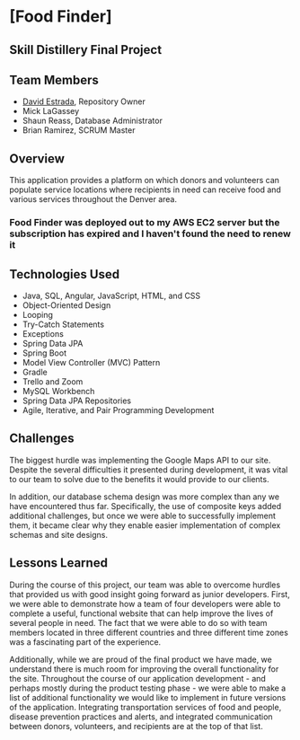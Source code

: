 # [Food Finder]
## Skill Distillery Final Project

## Team Members
* [David Estrada](https://dave-estrada.com/), Repository Owner
* Mick LaGassey
* Shaun Reass, Database Administrator
* Brian Ramirez, SCRUM Master

## Overview

This application provides a platform on which donors and volunteers can populate service locations where recipients in need can receive food and various services throughout the Denver area.  

### Food Finder was deployed out to my AWS EC2 server but the subscription has expired and I haven't found the need to renew it

## Technologies Used
* Java, SQL, Angular, JavaScript, HTML, and CSS
* Object-Oriented Design
* Looping
* Try-Catch Statements
* Exceptions
* Spring Data JPA
* Spring Boot
* Model View Controller (MVC) Pattern
* Gradle
* Trello and Zoom
* MySQL Workbench
* Spring Data JPA Repositories
* Agile, Iterative, and Pair Programming Development

## Challenges
The biggest hurdle was implementing the Google Maps API to our site.  Despite the several difficulties it presented during development, it was vital to our team to solve due to the benefits it would provide to our clients.

In addition, our database schema design was more complex than any we have encountered thus far.  Specifically, the use of composite keys added additional challenges, but once we were able to successfully implement them, it became clear why they enable easier implementation of complex schemas and site designs.  

## Lessons Learned

During the course of this project, our team was able to overcome hurdles that provided us with good insight going forward as junior developers.  First, we were able to demonstrate how a team of four developers were able to complete a useful, functional website that can help improve the lives of several people in need.  The fact that we were able to do so with team members located in three different countries and three different time zones was a fascinating part of the experience.  

Additionally, while we are proud of the final product we have made, we understand there is much room for improving the overall functionality for the site.  Throughout the course of our application development - and perhaps mostly during the product testing phase - we were able to make a list of additional functionality we would like to implement in future versions of the application.  Integrating transportation services of food and people, disease prevention practices and alerts, and integrated communication between donors, volunteers, and recipients are at the top of that list.  
